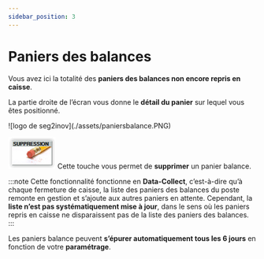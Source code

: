 ```yaml
---
sidebar_position: 3
---
```


# Paniers des balances

Vous avez ici la totalité des **paniers des balances non encore repris en caisse**. 

La partie droite de l’écran vous donne le **détail du panier** sur lequel vous êtes positionné.

<div className="contenaireImg">
    ![logo de seg2inov](./assets/paniersbalance.PNG)
    </div>

 ![illustration aspect test](./assets/suppressionpanier.PNG)   Cette touche vous permet de **supprimer** un panier balance.


:::note
Cette fonctionnalité fonctionne en **Data-Collect**, c’est-à-dire qu’à chaque fermeture de caisse, la liste des paniers des balances du poste remonte en gestion et s’ajoute aux autres paniers en attente. Cependant, la **liste n’est pas systématiquement mise à jour**, dans le sens où les paniers repris en caisse ne disparaissent pas de la liste des paniers des balances. 
:::

Les paniers balance peuvent **s’épurer automatiquement tous les 6 jours** en fonction de votre **paramétrage**.
